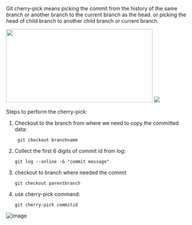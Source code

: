 Git cherry-pick means picking the commit from the history of the same branch or another branch to the current branch as the head. or picking the head of child branch to another child branch or current branch.

 <p> 
      <img src="https://github.com/SaiKattamuri/DevOps/assets/50263861/0c642535-6454-43e6-b221-ef0463472b64" width="400" height="200">
      <img src="https://github.com/SaiKattamuri/DevOps/assets/50263861/0db18222-c0ff-4c8e-ab7a-943688af36b4">
 </p>

Steps to perform the cherry-pick:

  1. Checkout to the branch from where we need to copy the committed data:

          git checkout branchname
  2. Collect the first 6 digits of commit id from log:

         git log --online -G "commit message"
  4. checkout to branch where needed the commit

         git checkout parentbranch

  5. use cherry-pick command:

         git cherry-pick commitid

![image](https://github.com/SaiKattamuri/DevOps/assets/50263861/5199413d-9559-4848-a1da-89229755e7d0)
